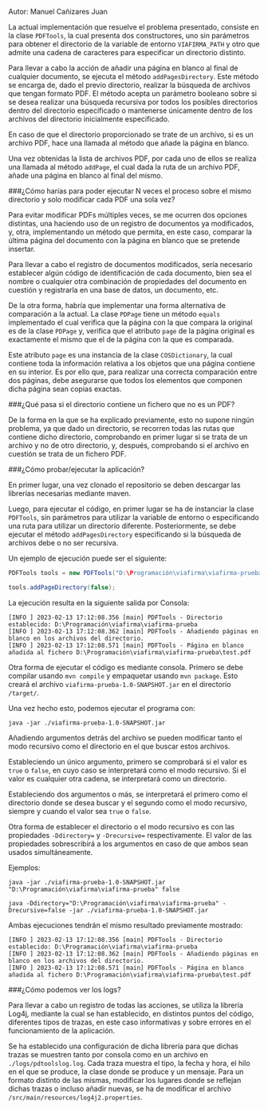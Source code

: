 Autor: Manuel Cañizares Juan

La actual implementación que resuelve el problema presentado, consiste en la clase `PDFTools`, la cual presenta dos constructores, uno sin parámetros para obtener el directorio de la variable de entorno `VIAFIRMA_PATH` y otro que admite una cadena de caracteres para especificar un directorio distinto.

Para llevar a cabo la acción de añadir una página en blanco al final de cualquier documento, se ejecuta el método `addPagesDirectory`. Este método se encarga de, dado el previo directorio, realizar la búsqueda de archivos que tengan formato PDF. El método acepta un parámetro booleano sobre si se desea realizar una búsqueda recursiva por todos los posibles directorios dentro del directorio especificado o mantenerse únicamente dentro de los archivos del directorio inicialmente especificado.

En caso de que el directorio proporcionado se trate de un archivo, si es un archivo PDF, hace una llamada al método que añade la página en blanco.

Una vez obtenidas la lista de archivos PDF, por cada uno de ellos se realiza una llamada al método `addPage`, el cual dada la ruta de un archivo PDF, añade una página en blanco al final del mismo.


###¿Cómo harías para poder ejecutar N veces el proceso sobre el mismo directorio y solo modificar cada PDF una sola vez?

Para evitar modificar PDFs múltiples veces, se me ocurren dos opciones distintas, una haciendo uso de un registro de documentos ya modificados, y, otra, implementando un método que permita, en este caso, comparar la última página del documento con la página en blanco que se pretende insertar.

Para llevar a cabo el registro de documentos modificados, sería necesario establecer algún código de identificación de cada documento, bien sea el nombre o cualquier otra combinación de propiedades del documento en cuestión y registrarla en una base de datos, un documento, etc.

De la otra forma, habría que implementar una forma alternativa de comparación a la actual. La clase `PDPage` tiene un método `equals` implementado el cual verifica que la página con la que compara la original es de la clase `PDPage` y, verifica que el atributo `page` de la página original es exactamente el mismo que el de la página con la que es comparada.

Este atributo `page` es una instancia de la clase `COSDictionary`, la cual contiene toda la información relativa a los objetos que una página contiene en su interior. Es por ello que, para realizar una correcta comparación entre dos páginas, debe asegurarse que todos los elementos que componen dicha página sean copias exactas.

###¿Qué pasa si el directorio contiene un fichero que no es un PDF?

De la forma en la que se ha explicado previamente, esto no supone ningún problema, ya que dado un directorio, se recorren todas las rutas que contiene dicho directorio, comprobando en primer lugar si se trata de un archivo y no de otro directorio, y, después, comprobando si el archivo en cuestión se trata de un fichero PDF.

###¿Cómo probar/ejecutar la aplicación?

En primer lugar, una vez clonado el repositorio se deben descargar las librerías necesarias mediante maven.

Luego, para ejecutar el código, en primer lugar se ha de instanciar la clase `PDFTools`, sin parámetros para utilizar la variable de entorno o especificando una ruta para utilizar un directorio diferente. Posteriormente, se debe ejecutar el método `addPagesDirectory` especificando si la búsqueda de archivos debe o no ser recursiva.

Un ejemplo de ejecución puede ser el siguiente:
```java
PDFTools tools = new PDFTools("D:\Programación\viafirma\viafirma-prueba");

tools.addPageDirectory(false);
```

La ejecución resulta en la siguiente salida por Consola:
```
[INFO ] 2023-02-13 17:12:08.356 [main] PDFTools - Directorio establecido: D:\Programación\viafirma\viafirma-prueba
[INFO ] 2023-02-13 17:12:08.362 [main] PDFTools - Añadiendo páginas en blanco en los archivos del directorio.
[INFO ] 2023-02-13 17:12:08.571 [main] PDFTools - Página en blanco añadida al fichero D:\Programación\viafirma\viafirma-prueba\test.pdf
```

Otra forma de ejecutar el código es mediante consola. Primero se debe compilar usando `mvn compile` y empaquetar usando `mvn package`. Esto creará el archivo `viafirma-prueba-1.0-SNAPSHOT.jar` en el directorio `/target/`.

Una vez hecho esto, podemos ejecutar el programa con:
```
java -jar ./viafirma-prueba-1.0-SNAPSHOT.jar
```

Añadiendo argumentos detrás del archivo se pueden modificar tanto el modo recursivo como el directorio en el que buscar estos archivos.

Estableciendo un único argumento, primero se comprobará si el valor es `true` o `false`, en cuyo caso se interpretará como el modo recursivo. Si el valor es cualquier otra cadena, se interpretará como un directorio.

Estableciendo dos argumentos o más, se interpretará el primero como el directorio donde se desea buscar y el segundo como el modo recursivo, siempre y cuando el valor sea `true` o `false`.

Otra forma de establecer el directorio o el modo recursivo es con las propiedades `-Ddirectory=` y `-Drecursive=` respectivamente. El valor de las propiedades sobrescribirá a los argumentos en caso de que ambos sean usados simultáneamente.

Ejemplos:
```
java -jar ./viafirma-prueba-1.0-SNAPSHOT.jar "D:\Programación\viafirma\viafirma-prueba" false
```
```
java -Ddirectory="D:\Programación\viafirma\viafirma-prueba" -Drecursive=false -jar ./viafirma-prueba-1.0-SNAPSHOT.jar
```

Ambas ejecuciones tendrán el mismo resultado previamente mostrado:

```
[INFO ] 2023-02-13 17:12:08.356 [main] PDFTools - Directorio establecido: D:\Programación\viafirma\viafirma-prueba
[INFO ] 2023-02-13 17:12:08.362 [main] PDFTools - Añadiendo páginas en blanco en los archivos del directorio.
[INFO ] 2023-02-13 17:12:08.571 [main] PDFTools - Página en blanco añadida al fichero D:\Programación\viafirma\viafirma-prueba\test.pdf
```

###¿Cómo podemos ver los logs?

Para llevar a cabo un registro de todas las acciones, se utiliza la librería Log4j, mediante la cual se han establecido, en distintos puntos del código, diferentes tipos de trazas, en este caso informativas y sobre errores en el funcionamiento de la aplicación.

Se ha establecido una configuración de dicha librería para que dichas trazas se muestren tanto por consola como en un archivo en `./logs/pdtoolslog.log`. Cada traza muestra el tipo, la fecha y hora, el hilo en el que se produce, la clase donde se produce y un mensaje. Para un formato distinto de las mismas, modificar los lugares donde se reflejan dichas trazas o incluso añadir nuevas, se ha de modificar el archivo `/src/main/resources/log4j2.properties`.